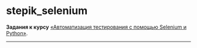 # stepik_selenium
**Задания к курсу** [«Автоматизация тестирования с помощью Selenium и Python»](https://stepik.org/course/575/).

---
